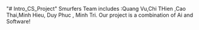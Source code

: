 "# Intro_CS_Project" 
Smurfers Team includes :Quang Vu,Chi THien ,Cao Thai,Minh Hieu, Duy Phuc , Minh Tri.
Our project is a combination of Ai and Software!

